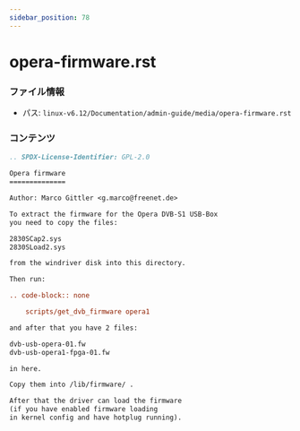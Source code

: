 ```yaml
---
sidebar_position: 78
---
```

# opera-firmware.rst

### ファイル情報

- パス: `linux-v6.12/Documentation/admin-guide/media/opera-firmware.rst`

### コンテンツ

```rst
.. SPDX-License-Identifier: GPL-2.0

Opera firmware
==============

Author: Marco Gittler <g.marco@freenet.de>

To extract the firmware for the Opera DVB-S1 USB-Box
you need to copy the files:

2830SCap2.sys
2830SLoad2.sys

from the windriver disk into this directory.

Then run:

.. code-block:: none

	scripts/get_dvb_firmware opera1

and after that you have 2 files:

dvb-usb-opera-01.fw
dvb-usb-opera1-fpga-01.fw

in here.

Copy them into /lib/firmware/ .

After that the driver can load the firmware
(if you have enabled firmware loading
in kernel config and have hotplug running).

```
